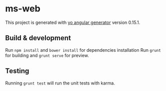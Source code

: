 # ms-web

This project is generated with [yo angular generator](https://github.com/yeoman/generator-angular)
version 0.15.1.

## Build & development

Run `npm install` and `bower install` for dependencies installation
Run `grunt` for building and `grunt serve` for preview.

## Testing

Running `grunt test` will run the unit tests with karma.

